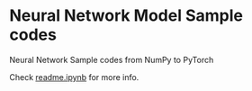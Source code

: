 # Neural Network Model Sample codes

Neural Network Sample codes from NumPy to PyTorch

Check [readme.ipynb](https://github.com/xhinker/nn_sample_code/blob/main/readme.ipynb) for more info. 
